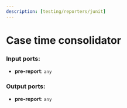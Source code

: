 ```yaml
---
description: [testing/reporters/junit]
---
```


# Case time consolidator

### Input ports:

* __pre-report__: `any`

### Output ports:

* __pre-report__: `any`

